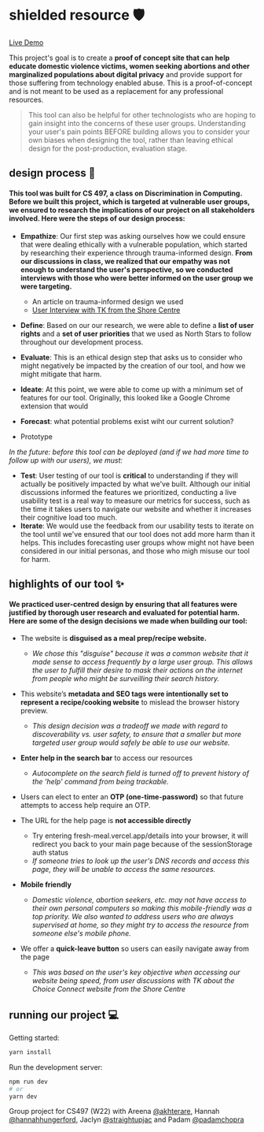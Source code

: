 # shielded resource 🛡️
[Live Demo](https://fresh-meal.vercel.app/)

This project's goal is to create a **proof of concept site that can help educate domestic violence victims, women seeking abortions and other marginalized populations about digital privacy** and provide support for those suffering from technology enabled abuse. This is a proof-of-concept and is not meant to be used as a replacement for any professional resources. 

> This tool can also be helpful for other technologists who are hoping to gain insight into the concerns of these user groups. Understanding your user's pain points BEFORE building allows you to consider your own biases when designing the tool, rather than leaving ethical design for the post-production, evaluation stage.

## design process  🎨
#### This tool was built for CS 497, a class on Discrimination in Computing. Before we built this project, which is targeted at vulnerable user groups, we ensured to research the implications of our project on all stakeholders involved. Here were the steps of our design process:

* **Empathize**: Our first step was asking ourselves how we could ensure that were dealing ethically with a vulnerable population, which started by researching their experience through trauma-informed design. **From our discussions in class, we realized that our empathy was not enough to understand the user's perspective, so we conducted interviews with those who were better informed on the user group we were targeting.**
  * An article on trauma-informed design we used 
  * [User Interview with TK from the Shore Centre](https://docs.google.com/document/d/1KkCDiY0Opcf0RoWc-HqWzN5HbBiDjB0tc-pAJJgfrOc/edit?usp=sharing)

* **Define**: Based on our our research, we were able to define a **list of user rights** and a **set of user priorities** that we used as North Stars to follow throughout our development process. 

* **Evaluate**: This is an ethical design step that asks us to consider who might negatively be impacted by the creation of our tool, and how we might mitigate that harm. 

* **Ideate**: At this point, we were able to come up with a minimum set of features for our tool. Originally, this looked like a Google Chrome extension that would 

* **Forecast**: what potential problems exist wiht our current solution?
* Prototype

_In the future: before this tool can be deployed (and if we had more time to follow up with our users), we must:_
* **Test**: User testing of our tool is **critical** to understanding if they will actually be positively impacted by what we've built. Although our initial discussions informed the features we prioritized, conducting a live usability test is a real way to measure our metrics for success, such as the time it takes users to navigate our website and whether it increases their cognitive load too much. 
* **Iterate**: We would use the feedback from our usability tests to iterate on the tool until we've ensured that our tool does not add more harm than it helps. This includes forecasting user groups whow might not have been considered in our initial personas, and those who migh misuse our tool for harm. 

## highlights of our tool ✨
#### We practiced user-centred design by ensuring that all features were justified by thorough user research and evaluated for potential harm. Here are some of the design decisions we made when building our tool:

* The website is **disguised as a meal prep/recipe website.** 
  * _We chose this "disguise" because it was a common website that it made sense to access frequently by a large user group. This allows the user to fulfill their desire to mask their actions on the internet from people who might be surveilling their search history._

* This website’s **metadata and SEO tags were intentionally set to represent a recipe/cooking website** to mislead the browser history preview. 
  *   _This design decision was a tradeoff we made  with regard to discoverability vs. user safety, to ensure that a smaller but more targeted user group would safely be able to use our website._

* **Enter help in the search bar** to access our resources
  * _Autocomplete on the search field is turned off to prevent history of the 'help' command from being trackable._

* Users can elect to enter an **OTP (one-time-password)** so that future attempts to access help require an OTP.

* The URL for the help page is **not accessible directly**
  * Try entering fresh-meal.vercel.app/details into your browser, it will redirect you back to your main page because of the sessionStorage auth status
  * _If someone tries to look up the user's DNS records and access this page, they will be unable to access the same resources._

* **Mobile friendly**
   * _Domestic violence, abortion seekers, etc. may not have access to their own personal computers so making this mobile-friendly was a top priority. We also wanted to address users who are always supervised at home, so they might try to access the resource from someone else's mobile phone._

* We offer a **quick-leave button** so users can easily navigate away from the page
  * _This was based on the user's key objective when accessing our website being speed, from user discussions with TK about the Choice Connect website from the Shore Centre_

## running our project 💻
Getting started:
```bash
yarn install
```
Run the development server:

```bash
npm run dev
# or
yarn dev
```

Group project for CS497 (W22)
with Areena [@akhterare](https://github.com/akhterare), Hannah [@hannahhungerford](https://github.com/hannahhungerford), Jaclyn [@straightupjac](https://github.com/straightupjac) and Padam [@padamchopra](https://github.com/padamchopra)
